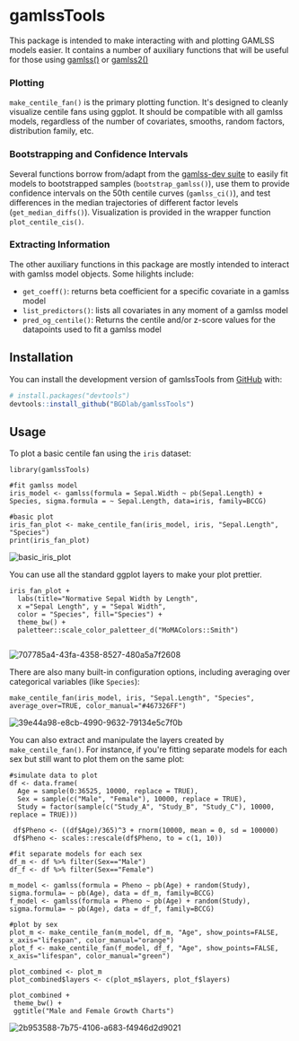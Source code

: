 # gamlssTools
This package is intended to make interacting with and plotting GAMLSS models easier. It contains a number of auxiliary functions 
that will be useful for those using [gamlss()](https://cran.r-project.org/web/packages/gamlss/index.html) or [gamlss2()](https://github.com/gamlss-dev/gamlss2)

### Plotting

`make_centile_fan()` is the primary plotting function. It's designed to cleanly visualize centile fans using ggplot. It should be compatible
with all gamlss models, regardless of the number of covariates, smooths, random factors, distribution family, etc.

### Bootstrapping and Confidence Intervals
Several functions borrow from/adapt from the [gamlss-dev suite](https://github.com/gamlss-dev) to easily fit models to bootstrapped samples
(`bootstrap_gamlss()`), use them to provide confidence intervals on the 50th centile curves (`gamlss_ci()`), and test differences in the median 
trajectories of different factor levels (`get_median_diffs()`).
Visualization is provided in the wrapper function `plot_centile_cis()`.

### Extracting Information

The other auxiliary functions in this package are mostly intended to interact with gamlss model objects. Some hilights include:

- `get_coeff()`: returns beta coefficient for a specific covariate in a gamlss model
- `list_predictors()`: lists all covariates in any moment of a gamlss model
- `pred_og_centile()`: Returns the centile and/or z-score values for the datapoints used to fit a gamlss model

## Installation
You can install the development version of gamlssTools from [GitHub](https://github.com/) with:

``` r
# install.packages("devtools")
devtools::install_github("BGDlab/gamlssTools")
```

## Usage

To plot a basic centile fan using the `iris` dataset:
```
library(gamlssTools)

#fit gamlss model
iris_model <- gamlss(formula = Sepal.Width ~ pb(Sepal.Length) + Species, sigma.formula = ~ Sepal.Length, data=iris, family=BCCG)

#basic plot
iris_fan_plot <- make_centile_fan(iris_model, iris, "Sepal.Length", "Species")
print(iris_fan_plot)
```
![basic_iris_plot](https://github.com/user-attachments/assets/9ae4e535-94b9-4c7d-a0d5-c13331808d81)

You can use all the standard ggplot layers to make your plot prettier.
```
iris_fan_plot +
  labs(title="Normative Sepal Width by Length",
  x ="Sepal Length", y = "Sepal Width",
  color = "Species", fill="Species") +
  theme_bw() +
  paletteer::scale_color_paletteer_d("MoMAColors::Smith")
  
```
![707785a4-43fa-4358-8527-480a5a7f2608](https://github.com/user-attachments/assets/704806df-bd43-4fb5-963b-e9338a94c855)

There are also many built-in configuration options,  including averaging over categorical variables (like `Species`): 
```
make_centile_fan(iris_model, iris, "Sepal.Length", "Species", average_over=TRUE, color_manual="#467326FF")
```
![39e44a98-e8cb-4990-9632-79134e5c7f0b](https://github.com/user-attachments/assets/6f048350-c750-49f7-b062-002b34578779)

You can also extract and manipulate the layers created by `make_centile_fan()`. For instance, if you're fitting separate models for each sex but still want to plot them on the same plot:

```
#simulate data to plot
df <- data.frame(
  Age = sample(0:36525, 10000, replace = TRUE),
  Sex = sample(c("Male", "Female"), 10000, replace = TRUE),
  Study = factor(sample(c("Study_A", "Study_B", "Study_C"), 10000, replace = TRUE)))

 df$Pheno <- ((df$Age)/365)^3 + rnorm(10000, mean = 0, sd = 100000)
 df$Pheno <- scales::rescale(df$Pheno, to = c(1, 10))

#fit separate models for each sex
df_m <- df %>% filter(Sex=="Male")
df_f <- df %>% filter(Sex=="Female")

m_model <- gamlss(formula = Pheno ~ pb(Age) + random(Study), sigma.formula= ~ pb(Age), data = df_m, family=BCCG)
f_model <- gamlss(formula = Pheno ~ pb(Age) + random(Study), sigma.formula= ~ pb(Age), data = df_f, family=BCCG)

#plot by sex
plot_m <- make_centile_fan(m_model, df_m, "Age", show_points=FALSE, x_axis="lifespan", color_manual="orange")
plot_f <- make_centile_fan(f_model, df_f, "Age", show_points=FALSE, x_axis="lifespan", color_manual="green")

plot_combined <- plot_m
plot_combined$layers <- c(plot_m$layers, plot_f$layers)

plot_combined +
 theme_bw() +
 ggtitle("Male and Female Growth Charts")
```
![2b953588-7b75-4106-a683-f4946d2d9021](https://github.com/user-attachments/assets/cd38b611-e15f-4b23-b49e-4fa0c85f0abd)


